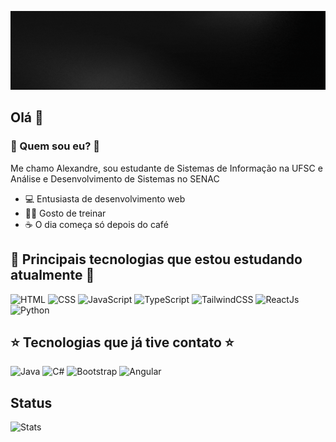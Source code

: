 ![GIF de boas vindas](./header.gif)

## Olá 👋

### 🤔 Quem sou eu? 🤔
Me chamo Alexandre, sou estudante de Sistemas de Informação na UFSC e Análise e Desenvolvimento de Sistemas no SENAC
- 💻 Entusiasta de desenvolvimento web
- 🏋️‍♂️ Gosto de treinar
- ☕ O dia começa só depois do café


## 🌟 Principais tecnologias que estou estudando atualmente 🌟
<img src="https://img.shields.io/badge/HTML5-E34F26?style=for-the-badge&logo=html5&logoColor=white" alt="HTML" /> <img src="https://img.shields.io/badge/CSS3-1572B6?style=for-the-badge&logo=css3&logoColor=white" alt="CSS" /> <img src="https://img.shields.io/badge/JavaScript-323330?style=for-the-badge&logo=javascript&logoColor=F7DF1E" alt="JavaScript" /> <img src="https://img.shields.io/badge/TypeScript-007ACC?style=for-the-badge&logo=typescript&logoColor=white" alt="TypeScript" /> <img src="https://img.shields.io/badge/Tailwind_CSS-38B2AC?style=for-the-badge&logo=tailwind-css&logoColor=white" alt="TailwindCSS" /> <img src="https://img.shields.io/badge/React-20232A?style=for-the-badge&logo=react&logoColor=61DAFB" alt="ReactJs" /> <img src="https://img.shields.io/badge/Python-FFD43B?style=for-the-badge&logo=python&logoColor=blue" alt="Python" />


## ⭐ Tecnologias que já tive contato ⭐
<img src="https://cdn.jsdelivr.net/gh/devicons/devicon/icons/java/java-original-wordmark.svg" width="50px" alt="Java" /> <img src="https://cdn.jsdelivr.net/gh/devicons/devicon/icons/csharp/csharp-original.svg" width="50px" alt="C#" /> <img src="https://cdn.jsdelivr.net/gh/devicons/devicon/icons/bootstrap/bootstrap-original-wordmark.svg" width="50px" alt="Bootstrap" /> <img src="https://cdn.jsdelivr.net/gh/devicons/devicon/icons/angularjs/angularjs-original.svg" width="50px" alt="Angular" />


## Status
<img src="http://github-profile-summary-cards.vercel.app/api/cards/stats?username=AlexandreConte&theme=dracula" alt="Stats" />
